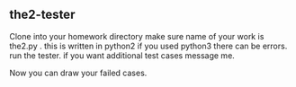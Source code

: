## the2-tester

Clone into your homework directory make sure name of your work is the2.py .
this is written in python2 if you used python3 there can be errors.
run the tester. if you want additional test cases message me.

Now you can draw your failed cases.
